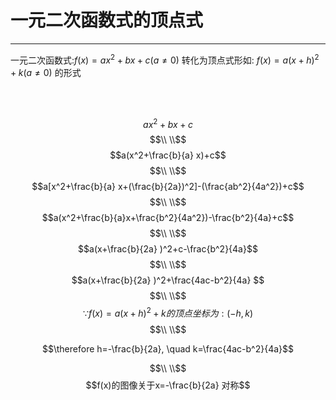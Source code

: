 # 一元二次函数式的顶点式

<hr>



一元二次函数式:$f(x) = ax^2+bx+c (a≠0)$ 转化为顶点式形如: $f(x) = a(x+h)^2+k (a≠0)$ 的形式

<br><br>

$$ax^2+bx+c $$
$$\\ \\$$
$$a(x^2+\frac{b}{a} x)+c$$
$$\\ \\$$
$$a[x^2+\frac{b}{a} x+(\frac{b}{2a})^2]-(\frac{ab^2}{4a^2})+c$$
$$\\ \\$$
$$a(x^2+\frac{b}{a}x+\frac{b^2}{4a^2})-\frac{b^2}{4a}+c$$
$$\\ \\$$
$$a(x+\frac{b}{2a} )^2+c-\frac{b^2}{4a}$$
$$\\ \\$$
$$a(x+\frac{b}{2a} )^2+\frac{4ac-b^2}{4a} $$
$$\\ \\$$
$$\because f(x) = a(x+h)^2+k 的顶点坐标为:(-h,k)$$
$$\\ \\$$

$$\therefore h=-\frac{b}{2a}, \quad k=\frac{4ac-b^2}{4a}$$

$$\\ \\$$
$$f(x)的图像关于x=-\frac{b}{2a} 对称$$
